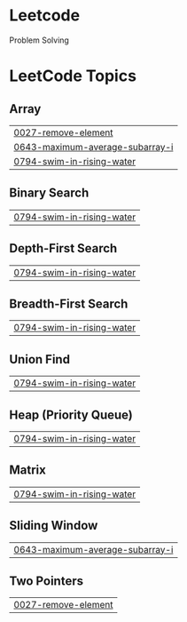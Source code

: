 # Leetcode
Problem Solving

<!---LeetCode Topics Start-->
# LeetCode Topics
## Array
|  |
| ------- |
| [0027-remove-element](https://github.com/ranjithkumars001/Leetcode/tree/master/0027-remove-element) |
| [0643-maximum-average-subarray-i](https://github.com/ranjithkumars001/Leetcode/tree/master/0643-maximum-average-subarray-i) |
| [0794-swim-in-rising-water](https://github.com/ranjithkumars001/Leetcode/tree/master/0794-swim-in-rising-water) |
## Binary Search
|  |
| ------- |
| [0794-swim-in-rising-water](https://github.com/ranjithkumars001/Leetcode/tree/master/0794-swim-in-rising-water) |
## Depth-First Search
|  |
| ------- |
| [0794-swim-in-rising-water](https://github.com/ranjithkumars001/Leetcode/tree/master/0794-swim-in-rising-water) |
## Breadth-First Search
|  |
| ------- |
| [0794-swim-in-rising-water](https://github.com/ranjithkumars001/Leetcode/tree/master/0794-swim-in-rising-water) |
## Union Find
|  |
| ------- |
| [0794-swim-in-rising-water](https://github.com/ranjithkumars001/Leetcode/tree/master/0794-swim-in-rising-water) |
## Heap (Priority Queue)
|  |
| ------- |
| [0794-swim-in-rising-water](https://github.com/ranjithkumars001/Leetcode/tree/master/0794-swim-in-rising-water) |
## Matrix
|  |
| ------- |
| [0794-swim-in-rising-water](https://github.com/ranjithkumars001/Leetcode/tree/master/0794-swim-in-rising-water) |
## Sliding Window
|  |
| ------- |
| [0643-maximum-average-subarray-i](https://github.com/ranjithkumars001/Leetcode/tree/master/0643-maximum-average-subarray-i) |
## Two Pointers
|  |
| ------- |
| [0027-remove-element](https://github.com/ranjithkumars001/Leetcode/tree/master/0027-remove-element) |
<!---LeetCode Topics End-->